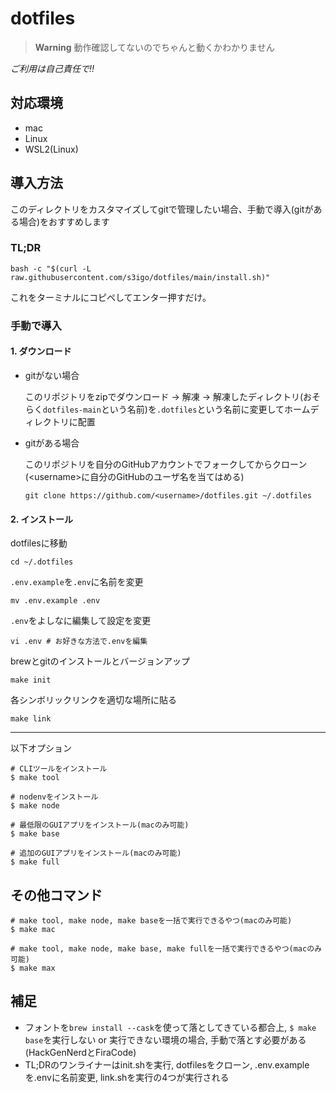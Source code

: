# dotfiles

> **Warning**
> 動作確認してないのでちゃんと動くかわかりません

*ご利用は自己責任で!!*

## 対応環境

- mac
- Linux
- WSL2(Linux)

## 導入方法

このディレクトリをカスタマイズしてgitで管理したい場合、手動で導入(gitがある場合)をおすすめします

### TL;DR

```shell
bash -c "$(curl -L raw.githubusercontent.com/s3igo/dotfiles/main/install.sh)"
```

これをターミナルにコピペしてエンター押すだけ。

### 手動で導入

#### 1. ダウンロード

- gitがない場合

    このリポジトリをzipでダウンロード -> 解凍 -> 解凍したディレクトリ(おそらく`dotfiles-main`という名前)を`.dotfiles`という名前に変更してホームディレクトリに配置
- gitがある場合

    このリポジトリを自分のGitHubアカウントでフォークしてからクローン(\<username\>に自分のGitHubのユーザ名を当てはめる)

    ```shell
    git clone https://github.com/<username>/dotfiles.git ~/.dotfiles
    ```

#### 2. インストール

dotfilesに移動

```shell
cd ~/.dotfiles
```

`.env.example`を`.env`に名前を変更

```shell
mv .env.example .env
```

`.env`をよしなに編集して設定を変更

```shell
vi .env # お好きな方法で.envを編集
```

brewとgitのインストールとバージョンアップ

```shell
make init
```

各シンボリックリンクを適切な場所に貼る

```shell
make link
```

<hr>

以下オプション

```shell
# CLIツールをインストール
$ make tool

# nodenvをインストール
$ make node

# 最低限のGUIアプリをインストール(macのみ可能)
$ make base

# 追加のGUIアプリをインストール(macのみ可能)
$ make full
```

## その他コマンド

```shell
# make tool, make node, make baseを一括で実行できるやつ(macのみ可能)
$ make mac

# make tool, make node, make base, make fullを一括で実行できるやつ(macのみ可能)
$ make max
```

## 補足

- フォントを`brew install --cask`を使って落としてきている都合上, `$ make base`を実行しない or 実行できない環境の場合, 手動で落とす必要がある(HackGenNerdとFiraCode)
- TL;DRのワンライナーはinit.shを実行, dotfilesをクローン, .env.exampleを.envに名前変更, link.shを実行の4つが実行される

